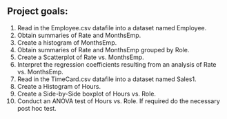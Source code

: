 ## Project goals:
1. Read in the Employee.csv datafile into a dataset named Employee.
2. Obtain summaries of Rate and MonthsEmp.
3. Create a histogram of MonthsEmp.
4. Obtain summaries of Rate and MonthsEmp grouped by Role.
5. Create a Scatterplot of Rate vs. MonthsEmp.
6. Interpret the regression coefficients resulting from an analysis of Rate vs.
MonthsEmp.
7. Read in the TimeCard.csv datafile into a dataset named Sales1.
8. Create a Histogram of Hours.
9. Create a Side-by-Side boxplot of Hours vs. Role.
10. Conduct an ANOVA test of Hours vs. Role.  If required do the necessary post hoc
test.
